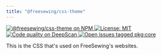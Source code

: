 ```yaml
---
title: "@freesewing/css-theme"
---
```


<p>
  <a
    href='https://www.npmjs.com/package/@freesewing/css-theme'
    title='@freesewing/css-theme on NPM'
  >
    <img
      src='https://img.shields.io/npm/v/@freesewing/css-theme.svg'
      alt='@freesewing/css-theme on NPM'
    />
  </a>
  <a 
    href="https://opensource.org/licenses/MIT" 
    title="License: MIT" 
  >
    <img
      src='https://img.shields.io/npm/l/@freesewing/css-theme.svg?label=License'
      alt="License: MIT"
    />
  </a>
  <a
    href="https://deepscan.io/dashboard#view=project&tid=2114&pid=2993&bid=23256"
    title="Code quality on DeepScan"
  >
    <img
      src="https://deepscan.io/api/teams/2114/projects/2993/branches/23256/badge/grade.svg"
      alt="Code quality on DeepScan"
    />
  </a>
  <a
    href='https://github.com/freesewing/freesewing/issues?q=is%3Aissue+is%3Aopen+label%3Apkg%3Acss-theme'
    title='Open issues tagged pkg:css-theme'
  >
    <img
      src='https://img.shields.io/github/issues/freesewing/freesewing/pkg:css-theme.svg?label=Issues'
      alt='Open issues tagged pkg:core'
    />
  </a>
</p>

This is the CSS that's used on FreeSewing's websites.

